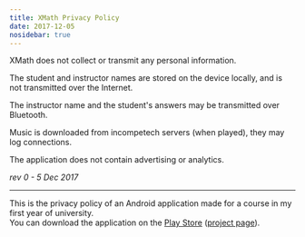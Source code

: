 ```yaml
---
title: XMath Privacy Policy
date: 2017-12-05
nosidebar: true
---
```


XMath does not collect or transmit any personal information.

The student and instructor names are stored on the device locally, and is not transmitted over the Internet.

The instructor name and the student's answers may be transmitted over Bluetooth.

Music is downloaded from incompetech servers (when played), they may log connections.

The application does not contain advertising or analytics.

*rev 0 - 5 Dec 2017*

---

This is the privacy policy of an Android application made for a course in my first year of university.  
You can download the application on the [Play Store](https://play.google.com/store/apps/details?id=appinventor.ai_humaid_andr.XMath&hl=en_US) ([project page](/projects/xmath)).  
